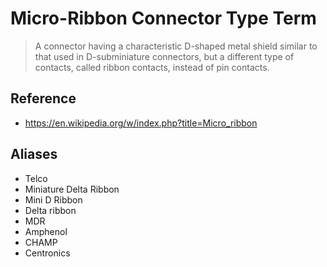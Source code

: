 # Micro-Ribbon Connector Type Term
> A connector having a characteristic D-shaped metal shield similar to that
  used in D-subminiature connectors, but a different type of contacts, called
  ribbon contacts, instead of pin contacts.

## Reference
* https://en.wikipedia.org/w/index.php?title=Micro_ribbon

## Aliases
* Telco
* Miniature Delta Ribbon
* Mini D Ribbon
* Delta ribbon
* MDR
* Amphenol
* CHAMP
* Centronics
